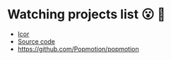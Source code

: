 # Watching projects list 😮 🙈

- [Icor](http://collinhover.com/lab/ichor/) 
- [Source code](https://github.com/collinhover/ichor)
- https://github.com/Popmotion/popmotion
